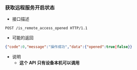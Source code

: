 ### 获取远程服务开启状态

- 接口描述

```
POST /is_remote_access_opened HTTP/1.1
```

- 可能的返回

```json
{"code":0,"message":"操作成功","data":{"opened":true|false}}
```

- 说明
    - **这个 API 只有设备本机可以调用**
